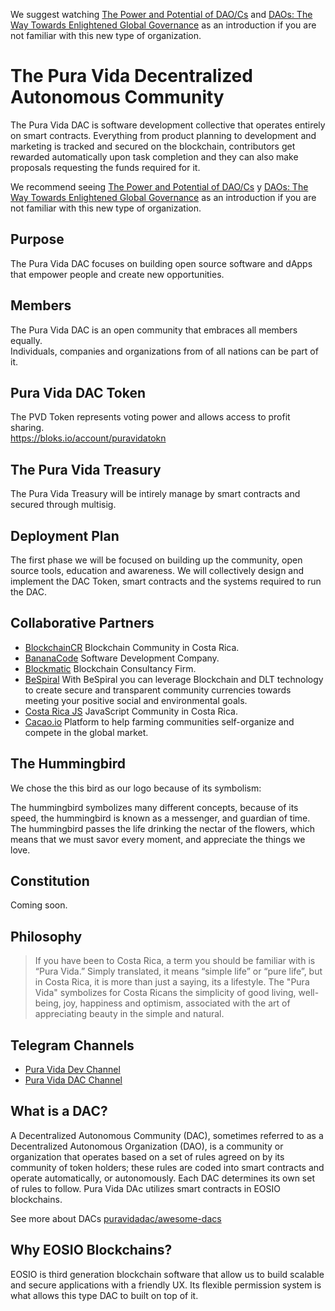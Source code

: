 We suggest watching [The Power and Potential of DAO/Cs](https://www.youtube.com/watch?v=Wf5gfjMfiHA) and [DAOs: The Way Towards Enlightened Global Governance](https://www.youtube.com/watch?v=G1K4M6iCSyE) as an introduction if you are not familiar with this new type of organization.

# The Pura Vida Decentralized Autonomous Community

The Pura Vida DAC is software development collective that operates entirely on smart contracts. Everything from product planning to development and marketing is tracked and secured on the blockchain, contributors get rewarded automatically upon task completion and they can also make proposals requesting the funds required for it.

We recommend seeing [The Power and Potential of DAO/Cs](https://www.youtube.com/watch?v=Wf5gfjMfiHA) y [DAOs: The Way Towards Enlightened Global Governance](https://www.youtube.com/watch?v=G1K4M6iCSyE) as an introduction if you are not familiar with this new type of organization.

## Purpose

The Pura Vida DAC focuses on building open source software and dApps that empower people and create new opportunities.

## Members

The Pura Vida DAC is an open community that embraces all members equally.    
Individuals, companies and organizations from of all nations can be part of it.

## Pura Vida DAC Token

The PVD Token represents voting power and allows access to profit sharing.    
https://bloks.io/account/puravidatokn

## The Pura Vida Treasury

The Pura Vida Treasury will be intirely manage by smart contracts and secured through multisig.

## Deployment Plan

The first phase we will be focused on building up the community, open source tools, education and awareness. We will collectively design and implement the DAC Token, smart contracts and the systems required to run the DAC. 

## Collaborative Partners

- [BlockchainCR](https://blockchaincr.com) Blockchain Community in Costa Rica.
- [BananaCode](https://www.facebook.com/bananacode.co) Software Development Company.
- [Blockmatic](https://blockmatic.io) Blockchain Consultancy Firm.
- [BeSpiral](https://bespiral.com/) With BeSpiral you can leverage Blockchain and DLT technology to create secure and transparent community currencies towards meeting your positive social and environmental goals.
- [Costa Rica JS](https://meetup.com/costaricajs) JavaScript Community in Costa Rica.
- [Cacao.io](http://cacao.io/) Platform to help farming communities self-organize and compete in the global market. 

## The Hummingbird

We chose the this bird as our logo because of its symbolism:

The hummingbird symbolizes many different concepts, because of its speed, the hummingbird is known as a messenger, and guardian of time. The hummingbird passes the life drinking the nectar of the flowers, which means that we must savor every moment, and appreciate the things we love.

## Constitution

Coming soon.

## Philosophy

> If you have been to Costa Rica, a term you should be familiar with is “Pura Vida.” Simply translated, it means “simple life” or “pure life”, but in Costa Rica, it is more than just a saying, its a lifestyle. The "Pura Vida" symbolizes for Costa Ricans the simplicity of good living, well-being, joy, happiness and optimism, associated with the art of appreciating beauty in the simple and natural.

## Telegram Channels

 - [Pura Vida Dev Channel](https://t.me/puravidadev)
 - [Pura Vida DAC Channel](https://t.me/puravidadac)

## What is a DAC?

A Decentralized Autonomous Community (DAC), sometimes referred to as a Decentralized Autonomous Organization (DAO), is a community or organization that operates based on a set of rules agreed on by its community of token holders; these rules are coded into smart contracts and operate automatically, or autonomously. Each DAC determines its own set of rules to follow. Pura Vida DAc utilizes smart contracts in EOSIO blockchains.

See more about DACs <a href="https://github.com/puravidadac/awesome-dacs">puravidadac/awesome-dacs</a>

## Why EOSIO Blockchains?

EOSIO is third generation blockchain software that allow us to build scalable and secure applications with a friendly UX. Its flexible permission system is what allows this type DAC to built on top of it. 
